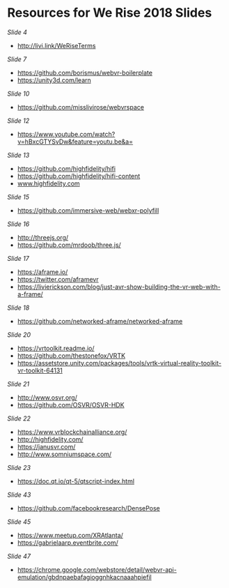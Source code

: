 # Resources for We Rise 2018 Slides

*Slide 4*
* http://livi.link/WeRiseTerms

*Slide 7*
* https://github.com/borismus/webvr-boilerplate 
* https://unity3d.com/learn

*Slide 10*
* https://github.com/misslivirose/webvrspace

*Slide 12*
* https://www.youtube.com/watch?v=hBxcGTYSvDw&feature=youtu.be&a=

*Slide 13*
* https://github.com/highfidelity/hifi 
* https://github.com/highfidelity/hifi-content 
* www.highfidelity.com 

*Slide 15*
* https://github.com/immersive-web/webxr-polyfill

*Slide 16*
* http://threejs.org/ 
* https://github.com/mrdoob/three.js/

*Slide 17*
* https://aframe.io/ 
* https://twitter.com/aframevr
* https://livierickson.com/blog/just-avr-show-building-the-vr-web-with-a-frame/

*Slide 18*
* https://github.com/networked-aframe/networked-aframe

*Slide 20*
* https://vrtoolkit.readme.io/
* https://github.com/thestonefox/VRTK
* https://assetstore.unity.com/packages/tools/vrtk-virtual-reality-toolkit-vr-toolkit-64131

*Slide 21*
* http://www.osvr.org/
* https://github.com/OSVR/OSVR-HDK

*Slide 22*
* https://www.vrblockchainalliance.org/
* http://highfidelity.com/
* https://janusvr.com/
* http://www.somniumspace.com/

*Slide 23*
* https://doc.qt.io/qt-5/qtscript-index.html

*Slide 43*
* https://github.com/facebookresearch/DensePose

*Slide 45*
* https://www.meetup.com/XRAtlanta/
* https://gabrielaarp.eventbrite.com/

*Slide 47*
* https://chrome.google.com/webstore/detail/webvr-api-emulation/gbdnpaebafagioggnhkacnaaahpiefil

